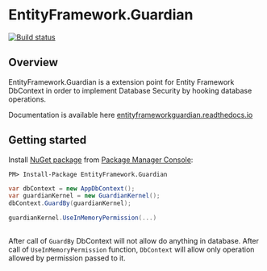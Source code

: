 # EntityFramework.Guardian #

[![Build status](https://ci.appveyor.com/api/projects/status/r6rt7t75lf9r9cih?svg=true)](https://ci.appveyor.com/project/arkoc/entityframework-guardian)

## Overview ##

EntityFramework.Guardian is a extension point for Entity Framework DbContext in order to implement Database Security by hooking database operations.

Documentation is available here [entityframeworkguardian.readthedocs.io](http://entityframeworkguardian.readthedocs.io)

## Getting started ##
Install [NuGet package](https://www.nuget.org/packages/EntityFramework.Guardian/) from [Package Manager Console](http://docs.nuget.org/docs/start-here/using-the-package-manager-console):
```
PM> Install-Package EntityFramework.Guardian
```

```c#
var dbContext = new AppDbContext();
var guardianKernel = new GuardianKernel();
dbContext.GuardBy(guardianKernel);

guardianKernel.UseInMemoryPermission(...)
  
```

After call of `GuardBy` DbContext will not allow do anything in database. After call of `UseInMemoryPermission` function, `DbContext` will allow only operation allowed by permission passed to it.
